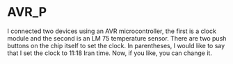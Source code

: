 # AVR_P
I connected two devices using an AVR microcontroller, the first is a clock module and the second is an LM 75 temperature sensor. There are two push buttons on the chip itself to set the clock. In parentheses, I would like to say that I set the clock to 11:18 Iran time. Now, if you like, you can change it.
